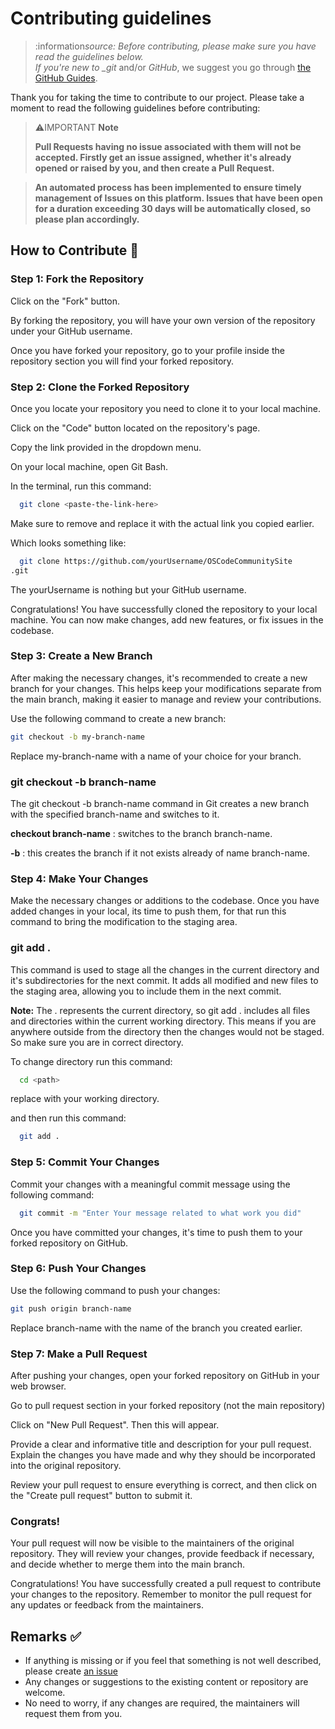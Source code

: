 # Contributing guidelines

> :information*source: Before contributing, please make sure you have read the guidelines below. <br>
> If you're new to \_git* and/or _GitHub_, we suggest you go through [the GitHub Guides](https://guides.github.com/introduction/flow/).
> <br>

Thank you for taking the time to contribute to our project. Please take a moment to read the following guidelines before contributing:

> ⚠️IMPORTANT **Note**
>
> **Pull Requests having no issue associated with them will not be accepted. Firstly get an issue assigned, whether it's already opened or raised by you, and then create a Pull Request.**

> **An automated process has been implemented to ensure timely management of Issues on this platform. Issues that have been open for a duration exceeding 30 days will be automatically closed, so please plan accordingly.**

## How to Contribute 🤔

### Step 1: Fork the Repository

Click on the "Fork" button.

By forking the repository, you will have your own version of the repository under your GitHub username.

Once you have forked your repository, go to your profile inside the repository section you will find your forked repository.

### Step 2: Clone the Forked Repository

Once you locate your repository you need to clone it to your local machine.

Click on the "Code" button located on the repository's page.

Copy the link provided in the dropdown menu.

On your local machine, open Git Bash.

In the terminal, run this command:

```bash
  git clone <paste-the-link-here>
```

Make sure to remove <paste-the-link-here> and replace it with the actual link you copied earlier.

Which looks something like:

```bash
  git clone https://github.com/yourUsername/OSCodeCommunitySite
.git
```

The yourUsername is nothing but your GitHub username.

Congratulations! You have successfully cloned the repository to your local machine. You can now make changes, add new features, or fix issues in the codebase.

### Step 3: Create a New Branch

After making the necessary changes, it's recommended to create a new branch for your changes. This helps keep your modifications separate from the main branch, making it easier to manage and review your contributions.

Use the following command to create a new branch:

```bash
git checkout -b my-branch-name
```

Replace my-branch-name with a name of your choice for your branch.

### git checkout -b branch-name

The git checkout -b branch-name command in Git creates a new branch with the specified branch-name and switches to it.

**checkout branch-name** : switches to the branch branch-name.

**-b** : this creates the branch if it not exists already of name branch-name.

### Step 4: Make Your Changes

Make the necessary changes or additions to the codebase.
Once you have added changes in your local, its time to push them, for that run this command to bring the modification to the staging area.

### git add .

This command is used to stage all the changes in the current directory and it's subdirectories for the next commit. It adds all modified and new files to the staging area, allowing you to include them in the next commit.

**Note:** The . represents the current directory, so git add . includes all files and directories within the current working directory. This means if you are anywhere outside from the directory then the changes would not be staged.
So make sure you are in correct directory.

To change directory run this command:

```bash
  cd <path>
```

replace <path> with your working directory.

and then run this command:

```bash
  git add .
```

### Step 5: Commit Your Changes

Commit your changes with a meaningful commit message using the following command:

```bash
  git commit -m "Enter Your message related to what work you did"
```

Once you have committed your changes, it's time to push them to your forked repository on GitHub.

### Step 6: Push Your Changes

Use the following command to push your changes:

```bash
git push origin branch-name
```

Replace branch-name with the name of the branch you created earlier.

### Step 7: Make a Pull Request

After pushing your changes, open your forked repository on GitHub in your web browser.

Go to pull request section in your forked repository (not the main repository)

Click on "New Pull Request".
Then this will appear.

Provide a clear and informative title and description for your pull request. Explain the changes you have made and why they should be incorporated into the original repository.

Review your pull request to ensure everything is correct, and then click on the "Create pull request" button to submit it.

### Congrats!

Your pull request will now be visible to the maintainers of the original repository. They will review your changes, provide feedback if necessary, and decide whether to merge them into the main branch.

Congratulations! You have successfully created a pull request to contribute your changes to the repository. Remember to monitor the pull request for any updates or feedback from the maintainers.

## Remarks ✅

- If anything is missing or if you feel that something is not well described, please create [an issue](https://github.com/OSCode-Community/OSCodeCommunitySite/issues)
- Any changes or suggestions to the existing content or repository are welcome.
- No need to worry, if any changes are required, the maintainers will request them from you.
